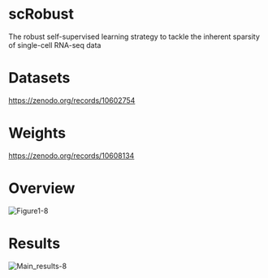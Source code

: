 # scRobust
The robust self-supervised learning strategy to tackle the inherent sparsity of single-cell RNA-seq data

# Datasets
https://zenodo.org/records/10602754

# Weights
https://zenodo.org/records/10608134

# Overview
![Figure1-8](https://github.com/DMCB-GIST/scRobust/assets/31497898/2ec9e5cc-177a-454f-8ce2-6dbdf89b83cb)

# Results
![Main_results-8](https://github.com/DMCB-GIST/scRobust/assets/31497898/a736e655-ca70-4d75-b35a-ad43e27efcaa)
